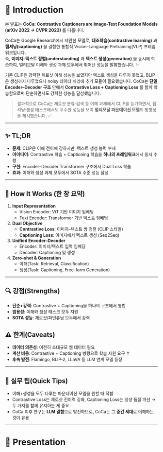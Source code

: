 # 👋 Introduction

본 발표는 **CoCa: Contrastive Captioners are Image-Text Foundation Models (arXiv 2022 → CVPR 2023)** 를 다룹니다.  

CoCa는 Google Research에서 제안한 모델로, **대조학습(contrastive learning)** 과 **캡셔닝(captioning)** 을 결합한 통합적 Vision–Language Pretraining(VLP) 프레임워크입니다.  
즉, **이미지–텍스트 정렬(understanding)** 과 **텍스트 생성(generation)** 을 동시에 학습하여, 멀티모달 이해와 생성 과제 모두에서 뛰어난 성능을 발휘했습니다. ✨  

기존 CLIP은 강력한 제로샷 이해 성능을 보였지만 텍스트 생성을 다루지 못했고, BLIP은 생성까지 다루었으나 noisy 데이터 처리에 추가 모듈이 필요했습니다. CoCa는 **단일 Encoder–Decoder 구조** 안에서 **Contrastive Loss + Captioning Loss** 를 함께 학습함으로써 단순하면서도 강력한 성능을 달성했습니다.  

> 결과적으로 CoCa는 제로샷 분류·검색 등 이해 과제에서 CLIP을 능가하면서, 캡셔닝·생성 태스크에서도 우수한 성능을 보여 **멀티모달 파운데이션 모델**의 방향성을 제시했습니다. ✅  

---

## ✨ TL;DR
- **문제**: CLIP은 이해 전이에 강하지만, 텍스트 생성 능력 부재  
- **아이디어**: Contrastive 학습 + Captioning 학습을 **하나의 프레임워크**에서 동시 수행  
- **구현**: Encoder–Decoder Transformer 구조에서 Dual Loss 학습  
- **효과**: 이해와 생성 과제 모두에서 SOTA 수준 성능 달성  

---

## 🧩 How It Works (한 장 요약)
1. **Input Representation**  
   - Vision Encoder: ViT 기반 이미지 임베딩  
   - Text Encoder: Transformer 기반 텍스트 임베딩  
2. **Dual Objective**  
   - **Contrastive Loss**: 이미지–텍스트 쌍 정렬 (CLIP 스타일)  
   - **Captioning Loss**: 이미지에서 텍스트 생성 (Seq2Seq)  
3. **Unified Encoder–Decoder**  
   - Encoder: 이미지/텍스트 입력 임베딩  
   - Decoder: Captioning 및 생성  
4. **Zero-shot & Generation**  
   - 이해(Task: Retrieval, Classification)  
   - 생성(Task: Captioning, Free-form Generation)  

---

## 🔍 강점(Strengths)
- **단순+강력**: Contrastive + Captioning을 하나의 구조에서 통합  
- **범용성**: 이해와 생성 태스크 모두 지원  
- **SOTA 성능**: 제로샷/파인튜닝 모두에서 강력  

## ⚠️ 한계(Caveats)
- **데이터 의존성**: 여전히 초대규모 웹 데이터 필요  
- **계산 비용**: Contrastive + Captioning 병행으로 학습 자원 요구 ↑  
- **후속 발전**: Flamingo, BLIP-2, LLaVA 등 LLM 연계 모델 등장  

---

## 🧭 실무 팁(Quick Tips)
- 이해+생성을 모두 다루는 파운데이션 모델을 원할 때 적합  
- Contrastive Loss는 제로샷 전이력 강화, Captioning Loss는 생성 품질 개선 → 두 가지를 함께 유지하는 게 중요  
- CoCa 이후 연구는 **LLM 결합**으로 발전하므로, CoCa는 그 **중간 세대**로 이해하는 것이 유용  

---

# 🚀 Presentation
